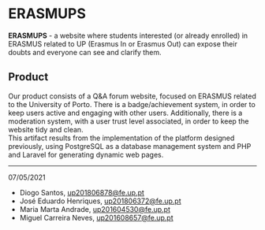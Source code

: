 # ERASMUPS

**ERASMUPS** - a website where students interested (or already enrolled) in ERASMUS related to UP (Erasmus In or Erasmus Out) can expose their doubts and everyone can see and clarify them.

## Product

Our product consists of a Q&A forum website, focused on ERASMUS related to the University of Porto. There is a badge/achievement system, in order to keep users active and engaging with other users. Additionally, there is a moderation system, with a user trust level associated, in order to keep the website tidy and clean.  
This artifact results from the implementation of the platform designed previously, using PostgreSQL as a database management system and PHP and Laravel for generating dynamic web pages.

-----
07/05/2021

* Diogo Santos, [up201806878@fe.up.pt](mailto:up201806878@fe.up.pt) 
* José Eduardo Henriques, [up201806372@fe.up.pt](mailto:up201806372@fe.up.pt)
* Maria Marta Andrade, [up201604530@fe.up.pt](mailto:up201604530@fe.up.pt) 
* Miguel Carreira Neves, [up201608657@fe.up.pt](mailto:up201608657@fe.up.pt)
